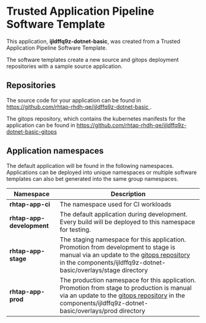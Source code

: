 # Trusted Application Pipeline Software Template

This application, **ijldffq9z-dotnet-basic**, was created from a Trusted Application Pipeline Software Template.

The software templates create a new source and gitops deployment repositories with a sample source application. 

## Repositories

The source code for your application can be found in [https://github.com/rhtap-rhdh-qe/ijldffq9z-dotnet-basic ](https://github.com/rhtap-rhdh-qe/ijldffq9z-dotnet-basic ).
 
The gitops repository, which contains the kubernetes manifests for the application can be found in 
[https://github.com/rhtap-rhdh-qe/ijldffq9z-dotnet-basic-gitops ](https://github.com/rhtap-rhdh-qe/ijldffq9z-dotnet-basic-gitops ) 

## Application namespaces 

The default application will be found in the following namespaces. Applications can be deployed into unique namespaces or multiple software templates can also bet generated into the same group namespaces.  

|  Namespace   |  Description   |  
| -------- | -------- |
| **rhtap-app-ci** | The namespace used for CI workloads |
| **rhtap-app-development** | The default application during development. Every build will be deployed to this namespace for testing. |
| **rhtap-app-stage** | The staging namespace for this application. Promotion from development to stage is manual via an update to the [gitops repository](https://github.com/rhtap-rhdh-qe/ijldffq9z-dotnet-basic-gitops ) in the components/ijldffq9z-dotnet-basic/overlays/stage directory |
| **rhtap-app-prod** | The production namespace for this application. Promotion from stage to production is manual via an update to the [gitops repository](https://github.com/rhtap-rhdh-qe/ijldffq9z-dotnet-basic-gitops ) in the components/ijldffq9z-dotnet-basic/overlays/prod directory |